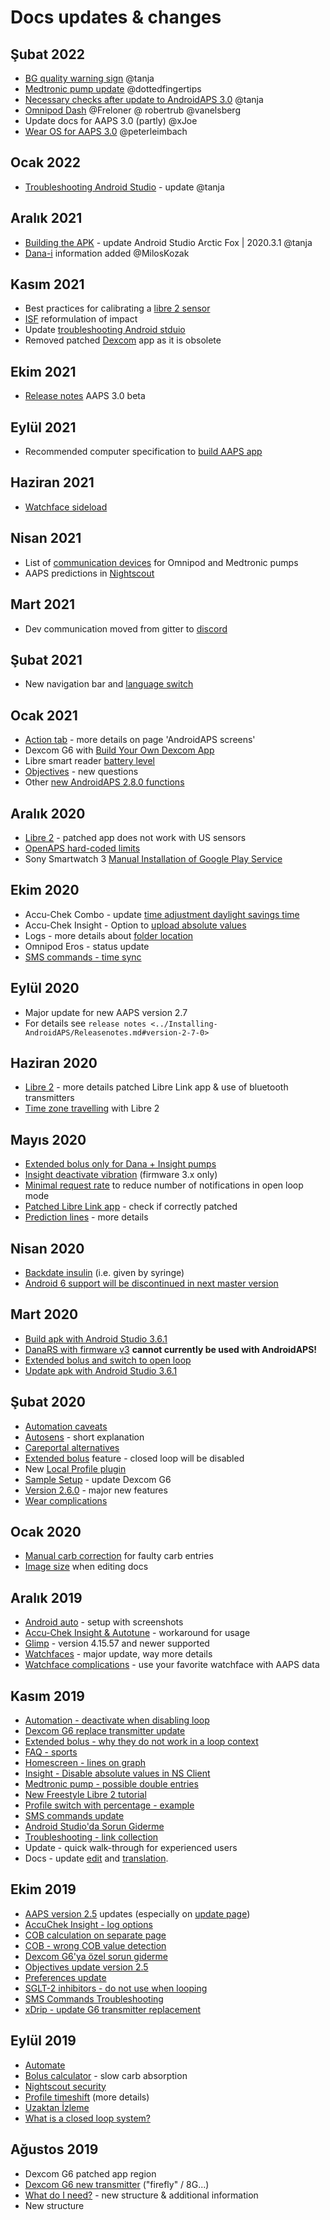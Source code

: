 # Docs updates & changes

## Şubat 2022

- [BG quality warning sign](../Getting-Started/Screenshots.md#bg-warning-sign) @tanja
- [Medtronic pump update](../Configuration/MedtronicPump.md) @dottedfingertips
- [Necessary checks after update to AndroidAPS 3.0](../Installing-AndroidAPS/update3_0.md) @tanja
- [Omnipod Dash](../Configuration/OmnipodDASH.md) @Freloner @ robertrub @vanelsberg
- Update docs for AAPS 3.0 (partly) @xJoe
- [Wear OS for AAPS 3.0](../Configuration/Watchfaces.md) @peterleimbach

## Ocak 2022

- [Troubleshooting Android Studio](../Installing-AndroidAPS/troubleshooting_androidstudio.md) - update @tanja

## Aralık 2021

- [Building the APK](../Installing-AndroidAPS/Building-APK.md) - update Android Studio Arctic Fox | 2020.3.1 @tanja
- [Dana-i](../Configuration/DanaRS-Insulin-Pump.md) information added @MilosKozak

## Kasım 2021

- Best practices for calibrating a [libre 2 sensor](../Hardware/Libre2.md#best-practices-for-calibrating-a-libre-2-sensor)
- [ISF](../Getting-Started/FAQ.md#impact) reformulation of impact
- Update [troubleshooting Android stduio](../Installing-AndroidAPS/troubleshooting_androidstudio.md)
- Removed patched [Dexcom](../Hardware/DexcomG6.md) app as it is obsolete

## Ekim 2021

- [Release notes](../Installing-AndroidAPS/Releasenotes.md) AAPS 3.0 beta

## Eylül 2021

- Recommended computer specification to [build AAPS app](../Installing-AndroidAPS/Building-APK.md#recommended-specification-of-computer-for-building-apk-file)

## Haziran 2021

- [Watchface sideload](../Configuration/Watchfaces.md)

## Nisan 2021

- List of [communication devices](../Module/module.md#additional-communication-device) for Omnipod and Medtronic pumps
- AAPS predictions in [Nightscout](../Installing-AndroidAPS/Nightscout.md#manual-nightscout-setup)

## Mart 2021

- Dev communication moved from gitter to [discord](https://discord.gg/4fQUWHZ4Mw)

## Şubat 2021

- New navigation bar and [language switch](../changelanguage.md)

## Ocak 2021

- [Action tab](../Getting-Started/Screenshots.md#action-tab) - more details on page 'AndroidAPS screens'
- Dexcom G6 with [Build Your Own Dexcom App](../Hardware/DexcomG6.md#if-using-g6-with-build-your-own-dexcom-app)
- Libre smart reader [battery level](../Getting-Started/Screenshots.md#sensor-level-battery)
- [Objectives](../Usage/Objectives.md#objective-3-prove-your-knowledge) - new questions
- Other [new AndroidAPS 2.8.0 functions](../Installing-AndroidAPS/Releasenotes.md#version-2-8-0)

## Aralık 2020

- [Libre 2](../Hardware/Libre2.md) - patched app does not work with US sensors
- [OpenAPS hard-coded limits](../Usage/Open-APS-features.md#overview-of-hard-coded-limits)
- Sony Smartwatch 3 [Manual Installation of Google Play Service](../Usage/SonySW3.md)

## Ekim 2020

- Accu-Chek Combo - update [time adjustment daylight savings time](../Usage/Timezone-traveling.md#time-adjustment-daylight-savings-time-dst)
- Accu-Chek Insight - Option to [upload absolute values](../Configuration/Accu-Chek-Insight-Pump.md#settings-in-aaps)
- Logs - more details about [folder location](../Usage/Accessing-logfiles.md)
- Omnipod Eros - status update
- [SMS commands - time sync](../Children/SMS-Commands.md)

## Eylül 2020

- Major update for new AAPS version 2.7
- For details see `release notes <../Installing-AndroidAPS/Releasenotes.md#version-2-7-0>`

## Haziran 2020

- [Libre 2](../Hardware/Libre2.md) - more details patched Libre Link app & use of bluetooth transmitters
- [Time zone travelling](../Usage/Timezone-traveling.md) with Libre 2

## Mayıs 2020

- [Extended bolus only for Dana + Insight pumps](../Usage/Extended-Carbs.md#extended-bolus-and-switch-to-open-loop-dana-and-insight-pump-only)
- [Insight deactivate vibration](../Configuration/Accu-Chek-Insight-Pump.md#vibration) (firmware 3.x only)
- [Minimal request rate](../Configuration/Preferences.md#minimal-request-change) to reduce number of notifications in open loop mode
- [Patched Libre Link app](../Hardware/Libre2.md#step-1-build-your-own-patched-librelink-app) - check if correctly patched
- [Prediction lines](../Getting-Started/Screenshots.md#prediction-lines) - more details

## Nisan 2020

- [Backdate insulin](../Usage/CPbefore26.md#carbs-bolus) (i.e. given by syringe)
- [Android 6 support will be discontinued in next master version](../Module/module.md#phone)

## Mart 2020

- [Build apk with Android Studio 3.6.1](../Installing-AndroidAPS/Building-APK.md)
- [DanaRS with firmware v3](../Configuration/DanaRS-Insulin-Pump.md) **cannot currently be used with AndroidAPS!**
- [Extended bolus and switch to open loop](../Usage/Extended-Carbs.md#extended-bolus-and-switch-to-open-loop-dana-and-insight-pump-only)
- [Update apk with Android Studio 3.6.1](../Installing-AndroidAPS/Update-to-new-version.md)

## Şubat 2020

- [Automation caveats](../Usage/Automation.md#good-practice-caveats)
- [Autosens](../Usage/Open-APS-features.md#autosens) - short explanation
- [Careportal alternatives](../Usage/CPbefore26.md)
- [Extended bolus](../Usage/Extended-Carbs.md#extended-bolus-and-switch-to-open-loop-dana-and-insight-pump-only) feature - closed loop will be disabled
- New [Local Profile plugin](../Configuration/Config-Builder.md#local-profile)
- [Sample Setup](../Getting-Started/Sample-Setup.md) - update Dexcom G6
- [Version 2.6.0](../Installing-AndroidAPS/Releasenotes.md#version-2-6-0) - major new features
- [Wear complications](../Configuration/Watchfaces.md)

## Ocak 2020

- [Manual carb correction](../Getting-Started/Screenshots.md#carb-correction) for faulty carb entries
- [Image size](../make-a-PR.md#image-size) when editing docs

## Aralık 2019

- [Android auto](../Usage/Android-auto.md) - setup with screenshots
- [Accu-Chek Insight & Autotune](../Configuration/Accu-Chek-Insight-Pump.md#settings-in-aaps) - workaround for usage
- [Glimp](../Configuration/Config-Builder.md#bg-source) - version 4.15.57 and newer supported
- [Watchfaces](../Configuration/Watchfaces.md) - major update, way more details
- [Watchface complications](../Configuration/Watchfaces.md#complications) - use your favorite watchface with AAPS data

## Kasım 2019

- [Automation - deactivate when disabling loop](../Usage/Automation.md#important-note)
- [Dexcom G6 replace transmitter update](../Configuration/xdrip.md#replace-transmitter)
- [Extended bolus - why they do not work in a loop context](../Usage/Extended-Carbs.md#extended-bolus-and-switch-to-open-loop-dana-and-insight-pump-only)
- [FAQ - sports](../Getting-Started/FAQ.md#sports)
- [Homescreen - lines on graph](../Getting-Started/Screenshots.md#section-f-main-graph)
- [Insight - Disable absolute values in NS Client](../Configuration/Accu-Chek-Insight-Pump.md#settings-in-aaps)
- [Medtronic pump - possible double entries](../Configuration/MedtronicPump.md)
- [New Freestyle Libre 2 tutorial](../Hardware/Libre2.md)
- [Profile switch with percentage - example](../Usage/Profiles.md)
- [SMS commands update](../Children/SMS-Commands.md)
- [Android Studio'da Sorun Giderme](../Installing-AndroidAPS/troubleshooting_androidstudio.md)
- [Troubleshooting - link collection](../Usage/troubleshooting.md)
- Update - quick walk-through for experienced users
- Docs - update [edit](../make-a-PR.md#code-syntax) and [translation](../translations#translate-docs-pages).

## Ekim 2019

- [AAPS version 2.5](../Installing-AndroidAPS/Releasenotes.md#version-2-5-0) updates (especially on [update page](../Installing-AndroidAPS/Update-to-new-version.md))
- [AccuChek Insight - log options](../Configuration/Accu-Chek-Insight-Pump.md#settings-in-aaps)
- [COB calculation on separate page](../Usage/COB-calculation.md)
- [COB - wrong COB value detection](../Usage/COB-calculation.md#detection-of-wrong-cob-values)
- [Dexcom G6'ya özel sorun giderme](../Hardware/DexcomG6.md#dexcom-g6-specific-troubleshooting)
- [Objectives update version 2.5](../Usage/Objectives.md)
- [Preferences update](../Configuration/Preferences.md)
- [SGLT-2 inhibitors - do not use when looping](../Module/module.md#no-use-of-sglt-2-inhibitors)
- [SMS Commands Troubleshooting](../Children/SMS-Commands.md#troubleshooting)
- [xDrip - update G6 transmitter replacement](../Configuration/xdrip.md#replace-transmitter)

## Eylül 2019

- [Automate](../Usage/Automation.md)
- [Bolus calculator](../Getting-Started/Screenshots.md#wrong-cob-detection) - slow carb absorption
- [Nightscout security](../Installing-AndroidAPS/Nightscout.md#security-considerations)
- [Profile timeshift](../Usage/Profiles.md#time-shift) (more details)
- [Uzaktan İzleme](../Children/Children.md)
- [What is a closed loop system?](../Getting-Started/ClosedLoop.md)

## Ağustos 2019

- Dexcom G6 patched app region
- [Dexcom G6 new transmitter](../Configuration/xdrip.md#connect-g6-transmitter-for-the-first-time) ("firefly" / 8G...)
- [What do I need?](../index.md#what-do-i-need) - new structure & additional information
- New structure
